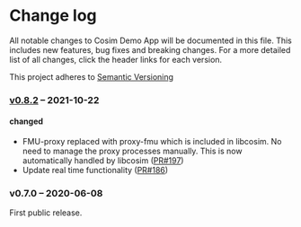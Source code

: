 # Change log
All notable changes to Cosim Demo App will be documented in this file. This includes new features, bug fixes and breaking changes. 
For a more detailed list of all changes, click the header links for each version. 

This project adheres to [Semantic Versioning](https://semver.org/spec/v2.0.0.html)

### [v0.8.2] – 2021-10-22

#### changed
- FMU-proxy replaced with proxy-fmu which is included in libcosim. No need to manage the proxy processes manually. 
This is now automatically handled by libcosim ([PR#197](https://github.com/open-simulation-platform/cosim-demo-app/pull/197))
- Update real time functionality ([PR#186](https://github.com/open-simulation-platform/cosim-demo-app/pull/186))

### v0.7.0 – 2020-06-08
First public release.


[v0.8.2]: https://github.com/open-simulation-platform/cosim-demo-app/compare/v0.7.0...v0.8.2